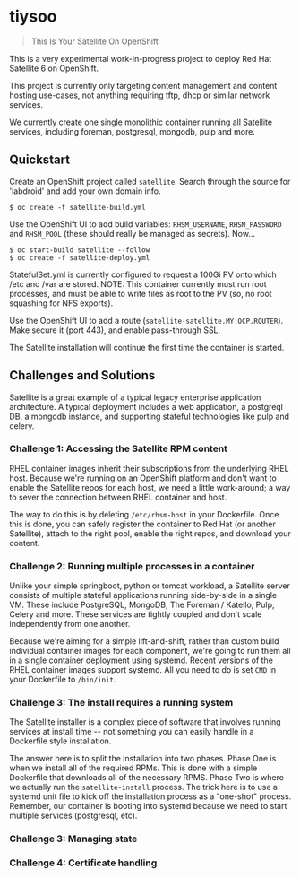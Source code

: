# tiysoo
> This Is Your Satellite On OpenShift

This is a very experimental work-in-progress project to deploy Red Hat
Satellite 6 on OpenShift.

This project is currently only targeting content management and
content hosting use-cases, not anything requiring tftp, dhcp or
similar network services.

We currently create one single monolithic container running all
Satellite services, including foreman, postgresql, mongodb, pulp and
more.

## Quickstart

Create an OpenShift project called `satellite`.  Search through the
source for 'labdroid' and add your own domain info.

    $ oc create -f satellite-build.yml
    
Use the OpenShift UI to add build variables: `RHSM_USERNAME`,
`RHSM_PASSWORD` and `RHSM_POOL` (these should really be managed as
secrets). Now...

    $ oc start-build satellite --follow
    $ oc create -f satellite-deploy.yml

StatefulSet.yml is currently configured to request a 100Gi PV onto
which /etc and /var are stored.  NOTE: This container currently must
run root processes, and must be able to write files as root to the PV
(so, no root squashing for NFS exports).

Use the OpenShift UI to add a route
(`satellite-satellite.MY.OCP.ROUTER`). Make secure it (port 443), and
enable pass-through SSL.

The Satellite installation will continue the first time the container
is started.

## Challenges and Solutions

Satellite is a great example of a typical legacy enterprise
application architecture.  A typical deployment includes a web
application, a postgreql DB, a mongodb instance, and supporting
stateful technologies like pulp and celery.


### Challenge 1: Accessing the Satellite RPM content

RHEL container images inherit their subscriptions from the underlying
RHEL host.  Because we're running on an OpenShift platform and don't
want to enable the Satellite repos for each host, we need a little
work-around; a way to sever the connection between RHEL container and
host.  

The way to do this is by deleting `/etc/rhsm-host` in your Dockerfile.
Once this is done, you can safely register the container to Red Hat
(or another Satellite), attach to the right pool, enable the right
repos, and download your content.


### Challenge 2: Running multiple processes in a container

Unlike your simple springboot, python or tomcat workload, a Satellite
server consists of multiple stateful applications running side-by-side
in a single VM.  These include PostgreSQL, MongoDB, The Foreman /
Katello, Pulp, Celery and more.  These services are tightly coupled
and don't scale independently from one another.

Because we're aiming for a simple lift-and-shift, rather than custom
build individual container images for each component, we're going to
run them all in a single container deployment using systemd.  Recent
versions of the RHEL container images support systemd.  All you need
to do is set `CMD` in your Dockerfile to `/bin/init`.


### Challenge 3: The install requires a running system

The Satellite installer is a complex piece of software that involves
running services at install time -- not something you can easily
handle in a Dockerfile style installation.

The answer here is to split the installation into two phases.  Phase
One is when we install all of the required RPMs.  This is done with a
simple Dockerfile that downloads all of the necessary RPMS.  Phase Two
is where we actually run the `satellite-install` process.  The trick
here is to use a systemd unit file to kick off the installation
process as a "one-shot" process.  Remember, our container is booting
into systemd because we need to start multiple services (postgresql,
etc).  


### Challenge 3: Managing state


### Challenge 4: Certificate handling


